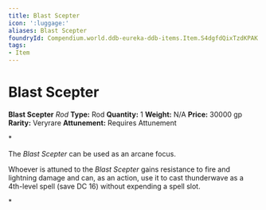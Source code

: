 ```yaml
---
title: Blast Scepter
icon: ':luggage:'
aliases: Blast Scepter
foundryId: Compendium.world.ddb-eureka-ddb-items.Item.S4dgfdQixTzdKPAK
tags:
- Item
---
```


# Blast Scepter

**Blast Scepter**
_Rod_
**Type:** Rod
**Quantity:** 1
**Weight:** N/A
**Price:** 30000 gp
**Rarity:** Veryrare
**Attunement:** Requires Attunement

*<p>The *Blast Scepter* can be used as an arcane focus.

Whoever is attuned to the *Blast Scepter* gains resistance to fire and lightning damage and can, as an action, use it to cast thunderwave as a 4th-level spell (save DC 16) without expending a spell slot.</p>*
